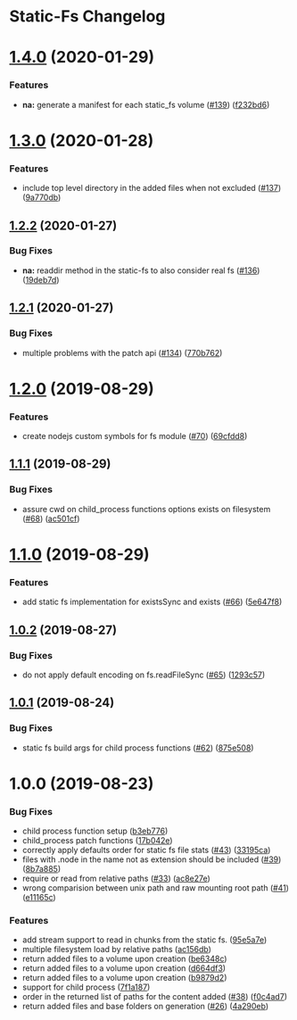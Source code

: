 # Static-Fs Changelog

# [1.4.0](https://github.com/mistic/static-fs/compare/v1.3.0...v1.4.0) (2020-01-29)


### Features

* **na:** generate a manifest for each static_fs volume ([#139](https://github.com/mistic/static-fs/issues/139)) ([f232bd6](https://github.com/mistic/static-fs/commit/f232bd6))

# [1.3.0](https://github.com/mistic/static-fs/compare/v1.2.2...v1.3.0) (2020-01-28)


### Features

* include top level directory in the added files when not excluded ([#137](https://github.com/mistic/static-fs/issues/137)) ([9a770db](https://github.com/mistic/static-fs/commit/9a770db))

## [1.2.2](https://github.com/mistic/static-fs/compare/v1.2.1...v1.2.2) (2020-01-27)


### Bug Fixes

* **na:** readdir method in the static-fs to also consider real fs ([#136](https://github.com/mistic/static-fs/issues/136)) ([19deb7d](https://github.com/mistic/static-fs/commit/19deb7d))

## [1.2.1](https://github.com/mistic/static-fs/compare/v1.2.0...v1.2.1) (2020-01-27)


### Bug Fixes

* multiple problems with the patch api ([#134](https://github.com/mistic/static-fs/issues/134)) ([770b762](https://github.com/mistic/static-fs/commit/770b762))

# [1.2.0](https://github.com/mistic/static-fs/compare/v1.1.1...v1.2.0) (2019-08-29)


### Features

* create nodejs custom symbols for fs module ([#70](https://github.com/mistic/static-fs/issues/70)) ([69cfdd8](https://github.com/mistic/static-fs/commit/69cfdd8))

## [1.1.1](https://github.com/mistic/static-fs/compare/v1.1.0...v1.1.1) (2019-08-29)


### Bug Fixes

* assure cwd on child_process functions options exists on filesystem ([#68](https://github.com/mistic/static-fs/issues/68)) ([ac501cf](https://github.com/mistic/static-fs/commit/ac501cf))

# [1.1.0](https://github.com/mistic/static-fs/compare/v1.0.2...v1.1.0) (2019-08-29)


### Features

* add static fs implementation for existsSync and exists ([#66](https://github.com/mistic/static-fs/issues/66)) ([5e647f8](https://github.com/mistic/static-fs/commit/5e647f8))

## [1.0.2](https://github.com/mistic/static-fs/compare/v1.0.1...v1.0.2) (2019-08-27)


### Bug Fixes

* do not apply default encoding on fs.readFileSync ([#65](https://github.com/mistic/static-fs/issues/65)) ([1293c57](https://github.com/mistic/static-fs/commit/1293c57))

## [1.0.1](https://github.com/mistic/static-fs/compare/v1.0.0...v1.0.1) (2019-08-24)


### Bug Fixes

* static fs build args for child process functions ([#62](https://github.com/mistic/static-fs/issues/62)) ([875e508](https://github.com/mistic/static-fs/commit/875e508))

# 1.0.0 (2019-08-23)


### Bug Fixes

* child process function setup ([b3eb776](https://github.com/mistic/static-fs/commit/b3eb776))
* child_process patch functions ([17b042e](https://github.com/mistic/static-fs/commit/17b042e))
* correctly apply defaults order for static fs file stats ([#43](https://github.com/mistic/static-fs/issues/43)) ([33195ca](https://github.com/mistic/static-fs/commit/33195ca))
* files with .node in the name not as extension should be included ([#39](https://github.com/mistic/static-fs/issues/39)) ([8b7a885](https://github.com/mistic/static-fs/commit/8b7a885))
* require or read from relative paths ([#33](https://github.com/mistic/static-fs/issues/33)) ([ac8e27e](https://github.com/mistic/static-fs/commit/ac8e27e))
* wrong comparision between unix path and raw mounting root path ([#41](https://github.com/mistic/static-fs/issues/41)) ([e11165c](https://github.com/mistic/static-fs/commit/e11165c))


### Features

* add stream support to read in chunks from the static fs. ([95e5a7e](https://github.com/mistic/static-fs/commit/95e5a7e))
* multiple filesystem load by relative paths ([ac156db](https://github.com/mistic/static-fs/commit/ac156db))
* return added files to a volume upon creation ([be6348c](https://github.com/mistic/static-fs/commit/be6348c))
* return added files to a volume upon creation ([d664df3](https://github.com/mistic/static-fs/commit/d664df3))
* return added files to a volume upon creation ([b9879d2](https://github.com/mistic/static-fs/commit/b9879d2))
* support for child process ([7f1a187](https://github.com/mistic/static-fs/commit/7f1a187))
* order in the returned list of paths for the content added ([#38](https://github.com/mistic/static-fs/issues/38)) ([f0c4ad7](https://github.com/mistic/static-fs/commit/f0c4ad7))
* return added files and base folders on generation ([#26](https://github.com/mistic/static-fs/issues/26)) ([4a290eb](https://github.com/mistic/static-fs/commit/4a290eb))
